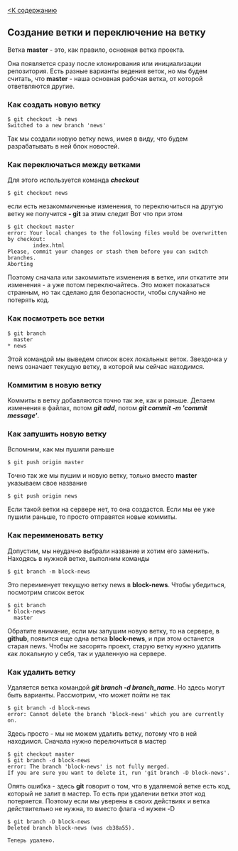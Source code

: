 [<К содержанию](./readme.md)

## Создание ветки и переключение на ветку

Ветка **master** - это, как правило, основная ветка проекта.

 Она появляется сразу после клонирования или инициализации репозитория. Есть разные варианты ведения веток, но мы будем считать, что **master** - наша основная рабочая ветка, от которой ответвляются другие.

### Как создать новую ветку

    $ git checkout -b news
    Switched to a new branch 'news'

Так мы создали новую ветку news, имея в виду, что будем разрабатывать в ней блок новостей.

### Как переключаться между ветками

Для этого используется команда ***checkout***


    $ git checkout news 

если есть незакоммиченные изменения, то переключиться на другую ветку не получится **- git** за этим следит
Вот что при этом


    $ git checkout master 
    error: Your local changes to the following files would be overwritten by checkout:
            index.html
    Please, commit your changes or stash them before you can switch branches.
    Aborting

Поэтому сначала или закоммитьте изменения в ветке, или откатите эти изменения - а уже потом переключайтесь. Это может показаться странным, но так сделано для безопасности, чтобы случайно не потерять код.

### Как посмотреть все ветки

    $ git branch
      master
    * news

Этой командой мы выведем список всех локальных веток. Звездочка у news означает текущую ветку, в которой мы сейчас находимся.

### Коммитим в новую ветку

Коммиты в ветку добавляются точно так же, как и раньше. Делаем изменения в файлах, потом ***git add***, потом ***git commit -m 'commit message'***.

### Как запушить новую ветку

Вспомним, как мы пушили раньше


    $ git push origin master

Точно так же мы пушим и новую ветку, только вместо **master** указываем свое название


    $ git push origin news

Если такой ветки на сервере нет, то она создастся. Если мы ее уже пушили раньше, то просто отправятся новые коммиты.

### Как переименовать ветку

Допустим, мы неудачно выбрали название и хотим его заменить. Находясь в нужной ветке, выполним команды


    $ git branch -m block-news

Это переименует текущую ветку news в **block-news**. Чтобы убедиться, посмотрим список веток


    $ git branch 
    * block-news
      master

Обратите внимание, если мы запушим новую ветку, то на сервере, в **github**, появится еще одна ветка **block-news**, и при этом останется старая news. Чтобы не засорять проект, старую ветку нужно удалить как локальную у себя, так и удаленную на сервере.

### Как удалить ветку

Удаляется ветка командой ***git branch -d branch_name***.
 Но здесь могут быть варианты. Рассмотрим, что может пойти не так


    $ git branch -d block-news 
    error: Cannot delete the branch 'block-news' which you are currently on.

Здесь просто - мы не можем удалить ветку, потому что в ней находимся. Сначала нужно перелючиться в мастер


    $ git checkout master 
    $ git branch -d block-news 
    error: The branch 'block-news' is not fully merged.
    If you are sure you want to delete it, run 'git branch -D block-news'.

Опять ошибка - здесь **git** говорит о том, что в удаляемой ветке есть код, который не залит в мастер. То есть при удалении ветки этот код потеряется. Поэтому если мы уверены в своих действиях и ветка действительно не нужна, то вместо флага -d нужен -D


    $ git branch -D block-news 
    Deleted branch block-news (was cb38a55).

    Теперь удалено.